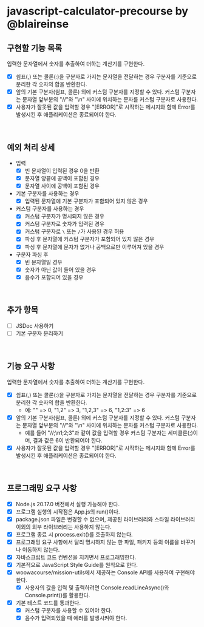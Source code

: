 # javascript-calculator-precourse by @blaireinse

## 구현할 기능 목록

입력한 문자열에서 숫자를 추출하여 더하는 계산기를 구현한다.

- [x] 쉼표(,) 또는 콜론(:)을 구분자로 가지는 문자열을 전달하는 경우 구분자를 기준으로 분리한 각 숫자의 합을 반환한다.
- [x] 앞의 기본 구분자(쉼표, 콜론) 외에 커스텀 구분자를 지정할 수 있다. 커스텀 구분자는 문자열 앞부분의 "//"와 "\n" 사이에 위치하는 문자를 커스텀 구분자로 사용한다.
- [x] 사용자가 잘못된 값을 입력할 경우 "[ERROR]"로 시작하는 메시지와 함께 Error를 발생시킨 후 애플리케이션은 종료되어야 한다.

<br/>

## 예외 처리 상세

- 입력
  - [x] 빈 문자열이 입력된 경우 0을 반환
  - [x] 문자열 양끝에 공백이 포함된 경우
  - [x] 문자열 사이에 공백이 포함된 경우
- 기본 구분자를 사용하는 경우
  - [x] 입력된 문자열에 기본 구분자가 포함되어 있지 않은 경우
- 커스텀 구분자를 사용하는 경우
  - [x] 커스텀 구분자가 명시되지 않은 경우
  - [x] 커스텀 구분자로 숫자가 입력된 경우
  - [x] 커스텀 구분자로 `\` 또는 `/`가 사용된 경우 허용
  - [x] 파싱 후 문자열에 커스텀 구분자가 포함되어 있지 않은 경우
  - [x] 파싱 후 문자열에 문자가 없거나 공백으로만 이루어져 있을 경우
- 구분자 파싱 후
  - [x] 빈 문자열일 경우
  - [x] 숫자가 아닌 값이 들어 있을 경우
  - [x] 음수가 포함되어 있을 경우

<br/>

## 추가 항목

- [ ] JSDoc 사용하기
- [ ] 기본 구분자 분리하기

<br/>

## 기능 요구 사항

입력한 문자열에서 숫자를 추출하여 더하는 계산기를 구현한다.

- [x] 쉼표(,) 또는 콜론(:)을 구분자로 가지는 문자열을 전달하는 경우 구분자를 기준으로 분리한 각 숫자의 합을 반환한다.
  - 예: "" => 0, "1,2" => 3, "1,2,3" => 6, "1,2:3" => 6
- [x] 앞의 기본 구분자(쉼표, 콜론) 외에 커스텀 구분자를 지정할 수 있다. 커스텀 구분자는 문자열 앞부분의 "//"와 "\n" 사이에 위치하는 문자를 커스텀 구분자로 사용한다.
  - 예를 들어 "//;\n1;2;3"과 같이 값을 입력할 경우 커스텀 구분자는 세미콜론(;)이며, 결과 값은 6이 반환되어야 한다.
- [x] 사용자가 잘못된 값을 입력할 경우 "[ERROR]"로 시작하는 메시지와 함께 Error를 발생시킨 후 애플리케이션은 종료되어야 한다.

<br/>

## 프로그래밍 요구 사항

- [x] Node.js 20.17.0 버전에서 실행 가능해야 한다.
- [x] 프로그램 실행의 시작점은 App.js의 run()이다.
- [x] package.json 파일은 변경할 수 없으며, 제공된 라이브러리와 스타일 라이브러리 이외의 외부 라이브러리는 사용하지 않는다.
- [x] 프로그램 종료 시 process.exit()를 호출하지 않는다.
- [x] 프로그래밍 요구 사항에서 달리 명시하지 않는 한 파일, 패키지 등의 이름을 바꾸거나 이동하지 않는다.
- [x] 자바스크립트 코드 컨벤션을 지키면서 프로그래밍한다.
- [x] 기본적으로 JavaScript Style Guide를 원칙으로 한다.
- [x] woowacourse/mission-utils에서 제공하는 Console API를 사용하여 구현해야 한다.
  - [x] 사용자의 값을 입력 및 출력하려면 Console.readLineAsync()와 Console.print()를 활용한다.
- [x] 기본 테스트 코드를 통과한다.
  - [x] 커스텀 구분자를 사용할 수 있어야 한다.
  - [x] 음수가 입력되었을 때 에러를 발생시켜야 한다.

